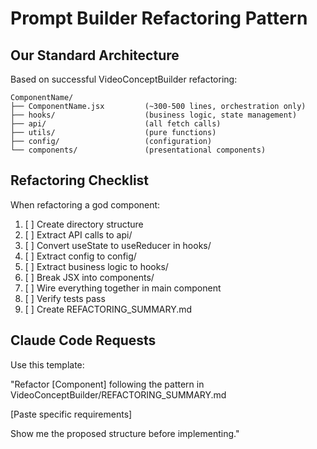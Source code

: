 # Prompt Builder Refactoring Pattern

## Our Standard Architecture

Based on successful VideoConceptBuilder refactoring:
```
ComponentName/
├── ComponentName.jsx         (~300-500 lines, orchestration only)
├── hooks/                    (business logic, state management)
├── api/                      (all fetch calls)
├── utils/                    (pure functions)
├── config/                   (configuration)
└── components/               (presentational components)
```

## Refactoring Checklist

When refactoring a god component:

1. [ ] Create directory structure
2. [ ] Extract API calls to api/
3. [ ] Convert useState to useReducer in hooks/
4. [ ] Extract config to config/
5. [ ] Extract business logic to hooks/
6. [ ] Break JSX into components/
7. [ ] Wire everything together in main component
8. [ ] Verify tests pass
9. [ ] Create REFACTORING_SUMMARY.md

## Claude Code Requests

Use this template:

"Refactor [Component] following the pattern in VideoConceptBuilder/REFACTORING_SUMMARY.md

[Paste specific requirements]

Show me the proposed structure before implementing."
